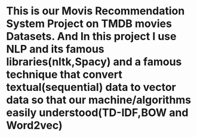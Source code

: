 # This is our Movis Recommendation System Project on TMDB movies Datasets. And In this project I use NLP and its famous libraries(nltk,Spacy) and a famous technique that convert textual(sequential) data to vector data so that our machine/algorithms easily understood(TD-IDF,BOW and Word2vec)